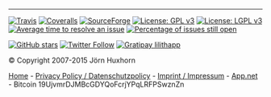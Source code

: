 - - -

[![Travis](//img.shields.io/travis/huxi/lilith.svg)](//travis-ci.org/huxi/lilith)
[![Coveralls](//img.shields.io/coveralls/huxi/lilith.svg)](//coveralls.io/r/huxi/lilith)
[![SourceForge](//img.shields.io/sourceforge/dm/lilith.svg)](//sourceforge.net/projects/lilith/files/lilith/8.0.0/)
[![License: GPL v3](//img.shields.io/badge/License-GPL%20v3-blue.svg)](//www.gnu.org/licenses/gpl-3.0)
[![License: LGPL v3](//img.shields.io/badge/License-LGPL%20v3-blue.svg)](//www.gnu.org/licenses/lgpl-3.0)
[![Average time to resolve an issue](//isitmaintained.com/badge/resolution/huxi/lilith.svg)](//isitmaintained.com/project/huxi/lilith "Average time to resolve an issue")
[![Percentage of issues still open](//isitmaintained.com/badge/open/huxi/lilith.svg)](//isitmaintained.com/project/huxi/lilith "Percentage of issues still open")

[![GitHub stars](//img.shields.io/github/stars/huxi/lilith.svg?style=social&label=Star)](//github.com/huxi/lilith)
[![Twitter Follow](//img.shields.io/twitter/follow/lilithapp.svg?style=social&label=Follow)](//twitter.com/lilithapp)
[![Gratipay lilithapp](//img.shields.io/gratipay/user/lilithapp.svg)](//gratipay.com/~lilithapp/)

© Copyright 2007-2015 Jörn Huxhorn

[Home][index] - 
[Privacy Policy / Datenschutzpolicy][privacy] - 
[Imprint / Impressum][imprint] - 
[App.net][ext-app-net] - 
Bitcoin 19UjvmrDJMBcGDYQoFcrjYPqLRFPSwznZn

[index]: index.md
[privacy]: privacy.md
[imprint]: imprint.md

[ext-app-net]: //alpha.app.net/lilithapp
